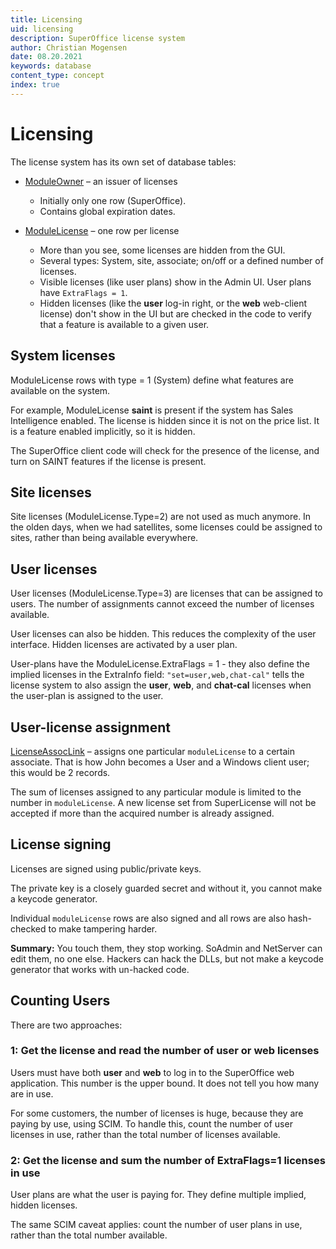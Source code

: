 ```yaml
---
title: Licensing
uid: licensing
description: SuperOffice license system
author: Christian Mogensen
date: 08.20.2021
keywords: database
content_type: concept
index: true
---
```


# Licensing

The license system has its own set of database tables:

* [ModuleOwner][1] – an issuer of licenses
  * Initially only one row (SuperOffice).
  * Contains global expiration dates.

* [ModuleLicense][2] – one row per license
  * More than you see, some licenses are hidden from the GUI.
  * Several types: System, site, associate; on/off or a defined number of licenses.
  * Visible licenses (like user plans) show in the Admin UI. User plans have `ExtraFlags = 1`.
  * Hidden licenses (like the **user** log-in right, or the **web** web-client license) don't show in the UI but are
    checked in the code to verify that a feature is available to a given user.

## System licenses

ModuleLicense rows with type = 1 (System) define what features are available on the system.

For example, ModuleLicense **saint** is present if the system has Sales Intelligence enabled. The license is hidden since it is not on the price list. It is a feature enabled implicitly, so it is hidden.

The SuperOffice client code will check for the presence of the license, and turn on SAINT features if the license is present.

## Site licenses

Site licenses (ModuleLicense.Type=2) are not used as much anymore. In the olden days, when we had satellites, some licenses could be assigned to sites, rather than being available everywhere.

## User licenses

User licenses (ModuleLicense.Type=3) are licenses that can be assigned to users. The number of assignments cannot exceed the number of licenses available.

User licenses can also be hidden. This reduces the complexity of the user interface. Hidden licenses are activated by a user plan.

User-plans have the ModuleLicense.ExtraFlags = 1 - they also define the implied licenses in the ExtraInfo field: `"set=user,web,chat-cal"` tells the license system to also assign the **user**, **web**, and **chat-cal** licenses when the user-plan is assigned to the user.

## User-license assignment

[LicenseAssocLink][3] – assigns one particular `moduleLicense` to a certain associate. That is how John becomes a User and a Windows client user; this would be 2 records.

The sum of licenses assigned to any particular module is limited to the number in `moduleLicense`. A new license set from SuperLicense will not be accepted if more than the acquired number is already assigned.

## License signing

Licenses are signed using public/private keys.

The private key is a closely guarded secret and without it, you cannot make a keycode generator.

Individual `moduleLicense` rows are also signed and all rows are also hash-checked to make tampering harder.

**Summary:** You touch them, they stop working. SoAdmin and NetServer can edit them, no one else.
Hackers can hack the DLLs, but not make a keycode generator that works with un-hacked code.

## Counting Users

There are two approaches:

### 1: Get the license and read the number of user or web licenses

Users must have both **user** and **web** to log in to the SuperOffice web application. This number is the upper bound. It does not tell you how many are in use.

For some customers, the number of licenses is huge, because they are paying by use, using SCIM. To handle this, count the number of user licenses in use, rather than the total number of licenses available.

### 2: Get the license and sum the number of ExtraFlags=1 licenses in use

User plans are what the user is paying for. They define multiple implied, hidden licenses.

The same SCIM caveat applies: count the number of user plans in use, rather than the total number available.

<!-- Referenced links -->
[1]: ../../database/tables/ModuleOwner.md
[2]: ../../database/tables/ModuleLicense.md
[3]: ../../database/tables/LicenseAssocLink.md
